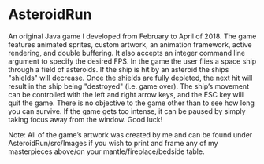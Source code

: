 # AsteroidRun
An original Java game I developed from February to April of 2018. The game features animated sprites, custom artwork, an animation framework, active rendering, and double buffering. It also accepts an integer command line argument to specify the desired FPS. In the game the user flies a space ship through a field of asteroids. If the ship is hit by an asteroid the ships "shields" will decrease. Once the shields are fully depleted, the next hit will result in the ship being "destroyed" (i.e. game over). The ship’s movement can be controlled with the left and right arrow keys, and the ESC key will quit the game. There is no objective to the game other than to see how long you can survive. If the game gets too intense, it can be paused by simply taking focus away from the window. Good luck!

Note: All of the game’s artwork was created by me and can be found under AsteroidRun/src/Images if you wish to print and frame any of my masterpieces above/on your mantle/fireplace/bedside table.
